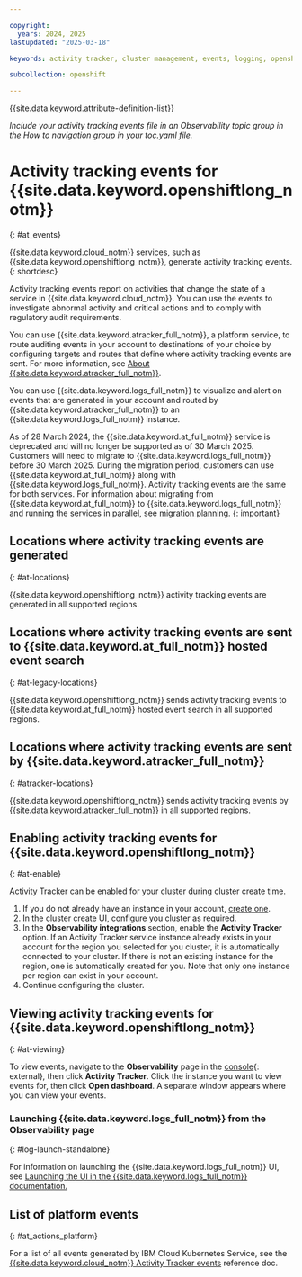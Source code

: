 ```yaml
---

copyright:
  years: 2024, 2025
lastupdated: "2025-03-18"

keywords: activity tracker, cluster management, events, logging, openshift

subcollection: openshift

---
```


{{site.data.keyword.attribute-definition-list}}

_Include your activity tracking events file in an Observability topic group in the How to navigation group in your toc.yaml file._



# Activity tracking events for {{site.data.keyword.openshiftlong_notm}}
{: #at_events}



{{site.data.keyword.cloud_notm}} services, such as {{site.data.keyword.openshiftlong_notm}}, generate activity tracking events.
{: shortdesc}

Activity tracking events report on activities that change the state of a service in {{site.data.keyword.cloud_notm}}. You can use the events to investigate abnormal activity and critical actions and to comply with regulatory audit requirements.

You can use {{site.data.keyword.atracker_full_notm}}, a platform service, to route auditing events in your account to destinations of your choice by configuring targets and routes that define where activity tracking events are sent. For more information, see [About {{site.data.keyword.atracker_full_notm}}](/docs/atracker?topic=atracker-about).

You can use {{site.data.keyword.logs_full_notm}} to visualize and alert on events that are generated in your account and routed by {{site.data.keyword.atracker_full_notm}} to an {{site.data.keyword.logs_full_notm}} instance.



As of 28 March 2024, the {{site.data.keyword.at_full_notm}} service is deprecated and will no longer be supported as of 30 March 2025. Customers will need to migrate to {{site.data.keyword.logs_full_notm}} before 30 March 2025. During the migration period, customers can use {{site.data.keyword.at_full_notm}} along with {{site.data.keyword.logs_full_notm}}. Activity tracking events are the same for both services. For information about migrating from {{site.data.keyword.at_full_notm}} to {{site.data.keyword.logs_full_notm}} and running the services in parallel, see [migration planning](/docs/cloud-logs?topic=cloud-logs-migration-intro).
{: important}

## Locations where activity tracking events are generated
{: #at-locations}

{{site.data.keyword.openshiftlong_notm}} activity tracking events are generated in all supported regions. 

## Locations where activity tracking events are sent to {{site.data.keyword.at_full_notm}} hosted event search
{: #at-legacy-locations}



{{site.data.keyword.openshiftlong_notm}} sends activity tracking events to {{site.data.keyword.at_full_notm}} hosted event search in all supported regions. 

## Locations where activity tracking events are sent by {{site.data.keyword.atracker_full_notm}}
{: #atracker-locations}



{{site.data.keyword.openshiftlong_notm}} sends activity tracking events by {{site.data.keyword.atracker_full_notm}} in all supported regions. 


## Enabling activity tracking events for {{site.data.keyword.openshiftlong_notm}}
{: #at-enable}

Activity Tracker can be enabled for your cluster during cluster create time. 

1. If you do not already have an instance in your account, [create one](/docs/activity-tracker?topic=activity-tracker-provision). 
2. In the cluster create UI, configure you cluster as required.
3. In the **Observability integrations** section, enable the **Activity Tracker** option. If an Activity Tracker service instance already exists in your account for the region you selected for you cluster, it is automatically connected to your cluster. If there is not an existing instance for the region, one is automatically created for you. Note that only one instance per region can exist in your account. 
4. Continue configuring the cluster. 


## Viewing activity tracking events for {{site.data.keyword.openshiftlong_notm}}
{: #at-viewing}

To view events, navigate to the **Observability** page in the [console](https://cloud.ibm.com/containers/cluster-management/clusters){: external}, then click **Activity Tracker**. Click the instance you want to view events for, then click **Open dashboard**. A separate window appears where you can view your events. 


### Launching {{site.data.keyword.logs_full_notm}} from the Observability page
{: #log-launch-standalone}



For information on launching the {{site.data.keyword.logs_full_notm}} UI, see [Launching the UI in the {{site.data.keyword.logs_full_notm}} documentation.](/docs/cloud-logs?topic=cloud-logs-instance-launch)


## List of platform events
{: #at_actions_platform}

For a list of all events generated by IBM Cloud Kubernetes Service, see the [{{site.data.keyword.cloud_notm}} Activity Tracker events](/docs/containers?topic=containers-at_events_ref) reference doc.
